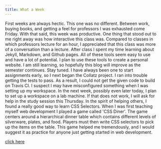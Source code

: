 ```yaml
---
title: What a Week
---
```

First weeks are always hectic. This one was no different. Between work, buying books, and getting a feel for professors I was exhausted come Friday. With that said, this week was productive. One thing that stood out to me right away was how interactive this class was. Compared to classes in which professors lecture for an hour, I appreciated that this class was more of a conversation than a lecture. After class I spent my time learning about Jekyll, Markdown, and Github pages. All of these tools seem easy to use and have a lot of potential. I plan to use these tools to create a personal website. I am still learning, so hopefully this blog will improve as the semester continues. Stay tuned. I have always been one to start assignments early, so I next began the Collatz project. I ran into trouble getting the tests to pass. As a result, I could not get the given code to build on Travis CI. I suspect I may have misconfigured something when I was setting up my workspace. In the next week, possibly even later today, I plan to set up a workspace on a lab machine. If that does not work, I will ask for help in the study session this Thursday. In the spirit of helping others, I found a really good way to learn CSS Selectors. When I was first teaching myself web development I played a game called 'CSS Diner'. The game centers around a hierarchical dinner table which contains different levels of silverware, plates, and food. Players must then write CSS selectors to pick up the items on the table. This game helped me tremendously, and I would suggest it as practice for anyone just getting started in web development.

[click here](http://google.com)